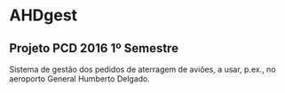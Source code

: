 # AHDgest #

## Projeto PCD 2016 1º Semestre ##

Sistema de gestão dos pedidos de aterragem de aviões, a usar, p.ex., no aeroporto General Humberto Delgado.